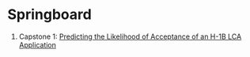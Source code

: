 # Springboard


1. Capstone 1: [Predicting the Likelihood of Acceptance of an H-1B LCA Application](https://github.com/sopaturi/Springboard/tree/master/Capstone%20%231:%20H1B%20Outcomes)
